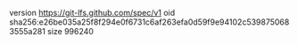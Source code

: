 version https://git-lfs.github.com/spec/v1
oid sha256:e26be035a25f8f294e0f6731c6af263efa0d59f9e94102c5398750683555a281
size 996240
